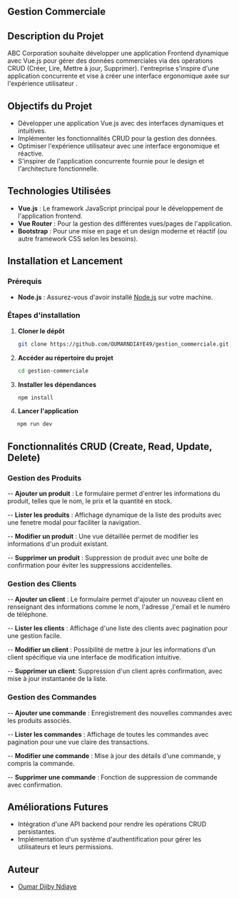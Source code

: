## Gestion Commerciale

## Description du Projet

ABC Corporation souhaite développer une application Frontend dynamique avec Vue.js pour gérer des données commerciales via des opérations CRUD (Créer, Lire, Mettre à jour, Supprimer). l'entreprise s'inspire d'une application concurrente et vise à créer une interface ergonomique axée sur l'expérience utilisateur .

## Objectifs du Projet

- Développer une application Vue.js avec des interfaces dynamiques et intuitives.
- Implémenter les fonctionnalités CRUD pour la gestion des données.
- Optimiser l'expérience utilisateur avec une interface ergonomique et réactive.
- S'inspirer de l'application concurrente fournie pour le design et l'architecture fonctionnelle.

## Technologies Utilisées

- **Vue.js** : Le framework JavaScript principal pour le développement de l'application frontend.
- **Vue Router** : Pour la gestion des différentes vues/pages de l'application.
- **Bootstrap** : Pour une mise en page et un design moderne et réactif (ou autre framework CSS selon les besoins).

## Installation et Lancement

### Prérequis

- **Node.js** : Assurez-vous d'avoir installé [Node.js](https://nodejs.org/) sur votre machine.

### Étapes d'installation

1. **Cloner le dépôt**

   ```bash
   git clone https://github.com/OUMARNDIAYE49/gestion_commerciale.git
   ```

2. **Accéder au répertoire du projet**

   ```bash
   cd gestion-commerciale
   ```

3. **Installer les dépendances**

   ```bash
   npm install
   ```

4. **Lancer l'application**

```bash
   npm run dev
```

## Fonctionnalités CRUD (Create, Read, Update, Delete)

### Gestion des Produits

-- **Ajouter un produit** : Le formulaire permet d'entrer les informations du produit, telles que le nom, le prix et la quantité en stock.

-- **Lister les produits** : Affichage dynamique de la liste des produits avec une fenetre modal pour faciliter la navigation.

-- **Modifier un produit** : Une vue détaillée permet de modifier les informations d'un produit existant.

-- **Supprimer un produit** : Suppression de produit avec une boîte de confirmation pour éviter les suppressions accidentelles.

### Gestion des Clients

-- **Ajouter un client** : Le formulaire permet d'ajouter un nouveau client en renseignant des informations comme le nom, l'adresse ,l'email et le numéro de téléphone.

-- **Lister les clients** : Affichage d'une liste des clients avec pagination pour une gestion facile.

-- **Modifier un client** : Possibilité de mettre à jour les informations d'un client spécifique via une interface de modification intuitive.

-- **Supprimer un client**: Suppression d'un client après confirmation, avec mise à jour instantanée de la liste.

### Gestion des Commandes

-- **Ajouter une commande** : Enregistrement des nouvelles commandes avec les produits associés.

-- **Lister les commandes** : Affichage de toutes les commandes avec pagination pour une vue claire des transactions.

-- **Modifier une commande** : Mise à jour des détails d'une commande, y compris la commande.

-- **Supprimer une commande** : Fonction de suppression de commande avec confirmation.

## Améliorations Futures

- Intégration d'une API backend pour rendre les opérations CRUD persistantes.
- Implémentation d'un système d'authentification pour gérer les utilisateurs et leurs permissions.

## Auteur

- [Oumar Djiby Ndiaye](https://github.com/OUMARNDIAYE49/gestion_commerciale.git)
 